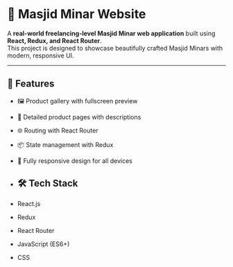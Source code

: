 # 🕌 Masjid Minar Website

A **real-world freelancing-level Masjid Minar web application** built using **React, Redux, and React Router**.  
This project is designed to showcase beautifully crafted Masjid Minars with modern, responsive UI.

---

## 🚀 Features
- 🖼️ Product gallery with fullscreen preview  
- 📄 Detailed product pages with descriptions  
- 🌐 Routing with React Router  
- 📦 State management with Redux  
- 📱 Fully responsive design for all devices

- ## 🛠️ Tech Stack
- React.js  
- Redux  
- React Router  
- JavaScript (ES6+)  
- CSS 
